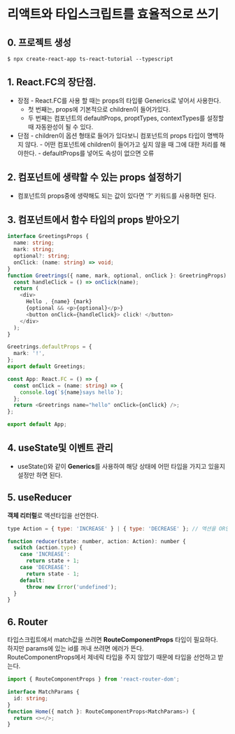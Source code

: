 # 리액트와 타입스크립트를 효율적으로 쓰기

## 0. 프로젝트 생성

```
$ npx create-react-app ts-react-tutorial --typescript
```

## 1. React.FC의 장단점.

- 장점 - React.FC를 사용 할 때는 props의 타입릏 Generics로 넣어서 사용한다.
  - 첫 번째는, props에 기본적으로 children이 들어가있다.
  - 두 번째는 컴포넌트의 defaultProps, proptTypes, contextTypes를 설정할 때 자동완성이 될 수 있다.
- 단점 - children이 옵션 형태로 들어가 있다보니 컴포넌트의 props 타입이 명백하지 않다. - 어떤 컴포넌트에 children이 들어가고 싶지 않을 때 그에 대한 처리를 해야한다. - defaultProps를 넣어도 속성이 없으면 오류

## 2. 컴포넌트에 생략할 수 있는 props 설정하기

- 컴포넌트의 props중에 생략해도 되는 값이 있다면 '?' 키워드를 사용하면 된다.

## 3. 컴포넌트에서 함수 타입의 props 받아오기

```ts
interface GreetingsProps {
  name: string;
  mark: string;
  optional?: string;
  onClick: (name: string) => void;
}
function Greetrings({ name, mark, optional, onClick }: GreetringProps) {
  const handleClick = () => onClick(name);
  return (
    <div>
      Hello , {name} {mark}
      {optional && <p>{optional}</p>}
      <button onClick={handleClick}> click! </button>
    </div>
  );
}

Greetrings.defaultProps = {
  mark: '!',
};
export default Greetings;
```

```ts
const App: React.FC = () => {
  const onClick = (name: string) => {
    console.log(`${name}says hello`);
  };
  return <Greetrings name="hello" onClick={onClick} />;
};

export default App;
```

## 4. useState및 이벤트 관리

- useState<number>()와 같이 **Generics**를 사용하여 해당 상태에 어떤 타입을 가지고 있을지 설정만 하면 된다.

## 5. useReducer

**객체 리터럴**로 액션타입을 선언한다.

```javascript
type Action = { type: 'INCREASE' } | { type: 'DECREASE' }; // 액션을 OR연산자로 연달아 선언.

function reducer(state: number, action: Action): number {
  switch (action.type) {
    case 'INCREASE':
      return state + 1;
    case 'DECREASE':
      return state - 1;
    default:
      throw new Error('undefined');
  }
}
```

## 6. Router

타입스크립트에서 match값을 쓰려면 **RouteComponentProps** 타입이 필요하다.  
하지만 params에 있는 id를 꺼내 쓰려면 에러가 뜬다.  
RouteComponentProps에서 제네릭 타입을 주지 않았기 때문에 타입을 선언하고 받는다.

```ts
import { RouteComponentProps } from 'react-router-dom';

interface MatchParams {
  id: string;
}
function Home({ match }: RouteComponentProps<MatchParams>) {
  return <></>;
}
```
